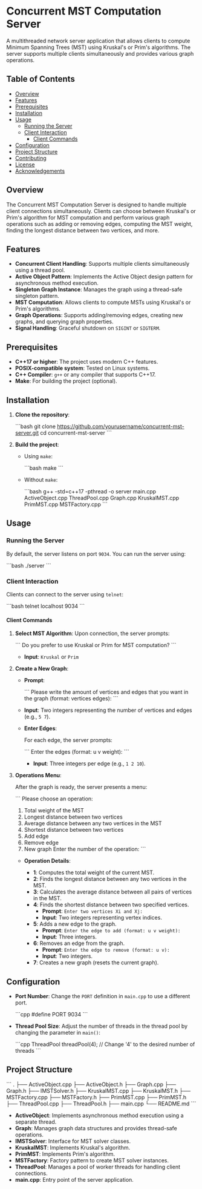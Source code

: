 
# Concurrent MST Computation Server

A multithreaded network server application that allows clients to compute Minimum Spanning Trees (MST) using Kruskal's or Prim's algorithms. The server supports multiple clients simultaneously and provides various graph operations.

## Table of Contents

- [Overview](#overview)
- [Features](#features)
- [Prerequisites](#prerequisites)
- [Installation](#installation)
- [Usage](#usage)
  - [Running the Server](#running-the-server)
  - [Client Interaction](#client-interaction)
    - [Client Commands](#client-commands)
- [Configuration](#configuration)
- [Project Structure](#project-structure)
- [Contributing](#contributing)
- [License](#license)
- [Acknowledgements](#acknowledgements)

## Overview

The Concurrent MST Computation Server is designed to handle multiple client connections simultaneously. Clients can choose between Kruskal's or Prim's algorithm for MST computation and perform various graph operations such as adding or removing edges, computing the MST weight, finding the longest distance between two vertices, and more.

## Features

- **Concurrent Client Handling**: Supports multiple clients simultaneously using a thread pool.
- **Active Object Pattern**: Implements the Active Object design pattern for asynchronous method execution.
- **Singleton Graph Instance**: Manages the graph using a thread-safe singleton pattern.
- **MST Computation**: Allows clients to compute MSTs using Kruskal's or Prim's algorithms.
- **Graph Operations**: Supports adding/removing edges, creating new graphs, and querying graph properties.
- **Signal Handling**: Graceful shutdown on `SIGINT` or `SIGTERM`.

## Prerequisites

- **C++17 or higher**: The project uses modern C++ features.
- **POSIX-compatible system**: Tested on Linux systems.
- **C++ Compiler**: `g++` or any compiler that supports C++17.
- **Make**: For building the project (optional).

## Installation

1. **Clone the repository**:

   \`\`\`bash
   git clone https://github.com/yourusername/concurrent-mst-server.git
   cd concurrent-mst-server
   \`\`\`

2. **Build the project**:

   - Using `make`:

     \`\`\`bash
     make
     \`\`\`

   - Without `make`:

     \`\`\`bash
     g++ -std=c++17 -pthread -o server main.cpp ActiveObject.cpp ThreadPool.cpp Graph.cpp KruskalMST.cpp PrimMST.cpp MSTFactory.cpp
     \`\`\`

## Usage

### Running the Server

By default, the server listens on port `9034`. You can run the server using:

\`\`\`bash
./server
\`\`\`

### Client Interaction

Clients can connect to the server using `telnet`:

\`\`\`bash
telnet localhost 9034
\`\`\`

#### Client Commands

1. **Select MST Algorithm**: Upon connection, the server prompts:

   \`\`\`
   Do you prefer to use Kruskal or Prim for MST computation?
   \`\`\`

   - **Input**: `Kruskal` or `Prim`

2. **Create a New Graph**:

   - **Prompt**:

     \`\`\`
     Please write the amount of vertices and edges that you want in the graph (format: vertices edges):
     \`\`\`

   - **Input**: Two integers representing the number of vertices and edges (e.g., `5 7`).

   - **Enter Edges**:

     For each edge, the server prompts:

     \`\`\`
     Enter the edges (format: u v weight):
     \`\`\`

     - **Input**: Three integers per edge (e.g., `1 2 10`).

3. **Operations Menu**:

   After the graph is ready, the server presents a menu:

   \`\`\`
   Please choose an operation:
   1. Total weight of the MST
   2. Longest distance between two vertices
   3. Average distance between any two vertices in the MST
   4. Shortest distance between two vertices
   5. Add edge
   6. Remove edge
   7. New graph
   Enter the number of the operation:
   \`\`\`

   - **Operation Details**:

     - **1**: Computes the total weight of the current MST.
     - **2**: Finds the longest distance between any two vertices in the MST.
     - **3**: Calculates the average distance between all pairs of vertices in the MST.
     - **4**: Finds the shortest distance between two specified vertices.
       - **Prompt**: `Enter two vertices Xi and Xj:`
       - **Input**: Two integers representing vertex indices.
     - **5**: Adds a new edge to the graph.
       - **Prompt**: `Enter the edge to add (format: u v weight):`
       - **Input**: Three integers.
     - **6**: Removes an edge from the graph.
       - **Prompt**: `Enter the edge to remove (format: u v):`
       - **Input**: Two integers.
     - **7**: Creates a new graph (resets the current graph).

## Configuration

- **Port Number**: Change the `PORT` definition in `main.cpp` to use a different port.

  \`\`\`cpp
  #define PORT 9034
  \`\`\`

- **Thread Pool Size**: Adjust the number of threads in the thread pool by changing the parameter in `main()`:

  \`\`\`cpp
  ThreadPool threadPool(4); // Change '4' to the desired number of threads
  \`\`\`

## Project Structure

\`\`\`
.
├── ActiveObject.cpp
├── ActiveObject.h
├── Graph.cpp
├── Graph.h
├── IMSTSolver.h
├── KruskalMST.cpp
├── KruskalMST.h
├── MSTFactory.cpp
├── MSTFactory.h
├── PrimMST.cpp
├── PrimMST.h
├── ThreadPool.cpp
├── ThreadPool.h
├── main.cpp
└── README.md
\`\`\`

- **ActiveObject**: Implements asynchronous method execution using a separate thread.
- **Graph**: Manages graph data structures and provides thread-safe operations.
- **IMSTSolver**: Interface for MST solver classes.
- **KruskalMST**: Implements Kruskal's algorithm.
- **PrimMST**: Implements Prim's algorithm.
- **MSTFactory**: Factory pattern to create MST solver instances.
- **ThreadPool**: Manages a pool of worker threads for handling client connections.
- **main.cpp**: Entry point of the server application.

